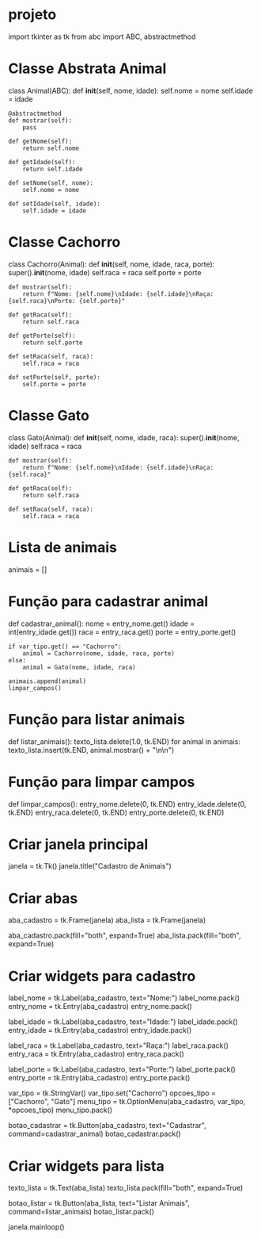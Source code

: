 # projeto

import tkinter as tk
from abc import ABC, abstractmethod

# Classe Abstrata Animal
class Animal(ABC):
    def __init__(self, nome, idade):
        self.nome = nome
        self.idade = idade

    @abstractmethod
    def mostrar(self):
        pass

    def getNome(self):
        return self.nome

    def getIdade(self):
        return self.idade

    def setNome(self, nome):
        self.nome = nome

    def setIdade(self, idade):
        self.idade = idade

# Classe Cachorro
class Cachorro(Animal):
    def __init__(self, nome, idade, raca, porte):
        super().__init__(nome, idade)
        self.raca = raca
        self.porte = porte

    def mostrar(self):
        return f"Nome: {self.nome}\nIdade: {self.idade}\nRaça: {self.raca}\nPorte: {self.porte}"

    def getRaca(self):
        return self.raca

    def getPorte(self):
        return self.porte

    def setRaca(self, raca):
        self.raca = raca

    def setPorte(self, porte):
        self.porte = porte

# Classe Gato
class Gato(Animal):
    def __init__(self, nome, idade, raca):
        super().__init__(nome, idade)
        self.raca = raca

    def mostrar(self):
        return f"Nome: {self.nome}\nIdade: {self.idade}\nRaça: {self.raca}"

    def getRaca(self):
        return self.raca

    def setRaca(self, raca):
        self.raca = raca

# Lista de animais
animais = []

# Função para cadastrar animal
def cadastrar_animal():
    nome = entry_nome.get()
    idade = int(entry_idade.get())
    raca = entry_raca.get()
    porte = entry_porte.get()

    if var_tipo.get() == "Cachorro":
        animal = Cachorro(nome, idade, raca, porte)
    else:
        animal = Gato(nome, idade, raca)

    animais.append(animal)
    limpar_campos()

# Função para listar animais
def listar_animais():
    texto_lista.delete(1.0, tk.END)
    for animal in animais:
        texto_lista.insert(tk.END, animal.mostrar() + "\n\n")

# Função para limpar campos
def limpar_campos():
    entry_nome.delete(0, tk.END)
    entry_idade.delete(0, tk.END)
    entry_raca.delete(0, tk.END)
    entry_porte.delete(0, tk.END)

# Criar janela principal
janela = tk.Tk()
janela.title("Cadastro de Animais")

# Criar abas
aba_cadastro = tk.Frame(janela)
aba_lista = tk.Frame(janela)

aba_cadastro.pack(fill="both", expand=True)
aba_lista.pack(fill="both", expand=True)

# Criar widgets para cadastro
label_nome = tk.Label(aba_cadastro, text="Nome:")
label_nome.pack()
entry_nome = tk.Entry(aba_cadastro)
entry_nome.pack()

label_idade = tk.Label(aba_cadastro, text="Idade:")
label_idade.pack()
entry_idade = tk.Entry(aba_cadastro)
entry_idade.pack()

label_raca = tk.Label(aba_cadastro, text="Raça:")
label_raca.pack()
entry_raca = tk.Entry(aba_cadastro)
entry_raca.pack()

label_porte = tk.Label(aba_cadastro, text="Porte:")
label_porte.pack()
entry_porte = tk.Entry(aba_cadastro)
entry_porte.pack()

var_tipo = tk.StringVar()
var_tipo.set("Cachorro")
opcoes_tipo = ["Cachorro", "Gato"]
menu_tipo = tk.OptionMenu(aba_cadastro, var_tipo, *opcoes_tipo)
menu_tipo.pack()

botao_cadastrar = tk.Button(aba_cadastro, text="Cadastrar", command=cadastrar_animal)
botao_cadastrar.pack()

# Criar widgets para lista
texto_lista = tk.Text(aba_lista)
texto_lista.pack(fill="both", expand=True)

botao_listar = tk.Button(aba_lista, text="Listar Animais", command=listar_animais)
botao_listar.pack()

janela.mainloop()

